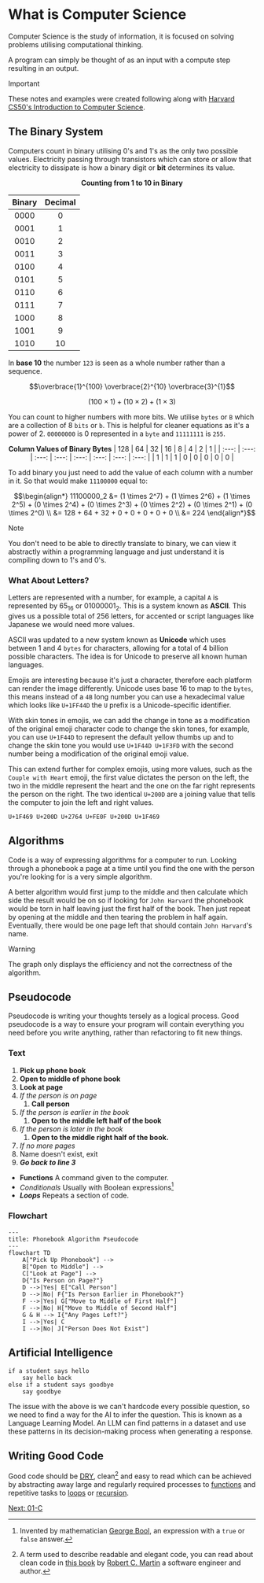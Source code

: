 # What is Computer Science

Computer Science is the study of information, it is focused on solving problems utilising computational thinking. 

A program can simply be thought of as an input with a compute step resulting in an output.

> [!IMPORTANT]
> These notes and examples were created following along with [Harvard CS50's Introduction to Computer Science](https://www.edx.org/learn/computer-science/harvard-university-cs50-s-introduction-to-computer-science?webview=false&campaign=CS50%27s+Introduction+to+Computer+Science&source=edx&product_category=course&placement_url=https%3A%2F%2Fwww.edx.org%2Fcs50).

## The Binary System

Computers count in binary utilising 0's and 1's as the only two possible values. Electricity passing through transistors which can store or allow that electricity to dissipate is how a binary digit or **bit** determines its value. 

<div align="center">
    
**Counting from 1 to 10 in Binary**

| Binary | Decimal |
| :----: | :-----: |
|  0000  |    0    |
|  0001  |    1    |
|  0010  |    2    |
|  0011  |    3    |
|  0100  |    4    |
|  0101  |    5    |
|  0110  |    6    |
|  0111  |    7    |
|  1000  |    8    |
|  1001  |    9    |
|  1010  |   10    |

</div>

In **base 10** the number `123` is seen as a whole number rather than a sequence.

```math
\overbrace{1}^{100} \overbrace{2}^{10} \overbrace{3}^{1}
```

```math
\scriptstyle (100 \times 1) + (10 \times 2) + (1 \times 3)
```

You can count to higher numbers with more bits. We utilise `bytes` or `B` which are a collection of 8 `bits` or `b`. This is helpful for cleaner equations as it's a power of 2. `00000000` is 0 represented in a `byte` and `11111111` is `255`.

<div align="center">

**Column Values of Binary Bytes**
|  128  |  64   |  32   |  16   |  8    |  4    |  2    |  1    |
| :---: | :---: | :---: | :---: | :---: | :---: | :---: | :---: |
|   1   |   1   |   1   |   0   |   0   |   0   |   0   |   0   |

</div>

To add binary you just need to add the value of each column with a number in it. So that would make `11100000` equal to:

```math
\begin{align*}
11100000_2 &= (1 \times 2^7) + (1 \times 2^6) + (1 \times 2^5) + (0 \times 2^4) + (0 \times 2^3) + (0 \times 2^2) + (0 \times 2^1) + (0 \times 2^0) \\
&= 128 + 64 + 32 + 0 + 0 + 0 + 0 + 0 \\
&= 224
\end{align*}
```

> [!NOTE]
> You don't need to be able to directly translate to binary, we can view it abstractly within a programming language and just understand it is compiling down to 1's and 0's.

### What About Letters?

Letters are represented with a number, for example, a capital `A` is represented by $65_{16}$ or $01000001_{2}$. This is a system known as **ASCII**. This gives us a possible total of 256 letters, for accented or script languages like Japanese we would need more values.

ASCII was updated to a new system known as **Unicode** which uses between 1 and 4 `bytes` for characters, allowing for a total of 4 billion possible characters. The idea is for Unicode to preserve all known human languages.

Emojis are interesting because it's just a character, therefore each platform can render the image differently. Unicode uses base 16 to map to the `bytes`, this means instead of a `4B` long number you can use a hexadecimal value which looks like `U+1FF44D` the `U` prefix is a Unicode-specific identifier.

With skin tones in emojis, we can add the change in tone as a modification of the original emoji character code to change the skin tones, for example, you can use `U+1F44D` to represent the default yellow thumbs up and to change the skin tone you would use `U+1F44D U+1F3FD` with the second number being a modification of the
original emoji value.

This can extend further for complex emojis, using more values, such as the `Couple with Heart` emoji, the first value dictates the person on the left, the two in the middle represent the heart and the one on the far right represents the person on the right. The two identical `U+200D` are a joining value that tells the computer to join the left and right values.

```Couple with a Heart Emoji
U+1F469 U+200D U+2764 U+FE0F U+200D U+1F469
```

## Algorithms

Code is a way of expressing algorithms for a computer to run. Looking through a phonebook a page at a time until you find the one with the person you're looking for is a very simple algorithm.

A better algorithm would first jump to the middle and then calculate which side the result would be on so if looking for `John Harvard` the phonebook would be torn in half leaving just the first half of the book. Then just repeat by opening at the middle and then tearing the problem in half again. Eventually, there would be one page left that should contain `John Harvard`'s name.

> [!WARNING]
> The graph only displays the efficiency and not the correctness of the algorithm.

## Pseudocode

Pseudocode is writing your thoughts tersely as a logical process. Good pseudocode is a way to ensure your program will contain everything you need before you write anything, rather than refactoring to fit new things.

### Text

1. **Pick up phone book**
2. **Open to middle of phone book**
3. **Look at page**
4. _If the person is on page_
   1. **Call person**
5. _If the person is earlier in the book_
   1. **Open to the middle left half of the book**
6. _If the person is later in the book_
   1. **Open to the middle right half of the book.**
7. _If no more pages_
8. Name doesn't exist, exit
9. **_Go back to line 3_**

- **Functions** A command given to the computer.
- _Conditionals_ Usually with Boolean expressions[^1]
- **_Loops_** Repeats a section of code.

### Flowchart

```mermaid
---
title: Phonebook Algorithm Pseudocode
---
flowchart TD
    A["Pick Up Phonebook"] -->
    B["Open to Middle"] -->
    C["Look at Page"] -->
    D{"Is Person on Page?"}
    D -->|Yes| E["Call Person"]
    D -->|No| F{"Is Person Earlier in Phonebook?"}
    F -->|Yes| G["Move to Middle of First Half"]
    F -->|No| H["Move to Middle of Second Half"]
    G & H --> I{"Any Pages Left?"}
    I -->|Yes| C
    I -->|No| J["Person Does Not Exist"]
```

## Artificial Intelligence

```plaintext
if a student says hello
    say hello back
else if a student says goodbye
    say goodbye
```

The issue with the above is we can't hardcode every possible question, so we need to find a way for the AI to infer the question. This is known as a Language Learning Model. An LLM can find patterns in a dataset and use these patterns in its decision-making process when generating a response.

## Writing Good Code

Good code should be [DRY](https://en.wikipedia.org/wiki/Don't_repeat_yourself), clean[^2] and easy to read which can be achieved by abstracting away large and regularly required processes to [functions](./01-C/README.md) and repetitive tasks to [loops](./01-C/README.md/#loops) or [recursion](./03-Algorithms/README.md#recursion).

[Next: 01-C](./01-C/README.md)

[^1]: Invented by mathematician [George Bool](https://en.wikipedia.org/wiki/George_Boole), an expression with a `true` or `false` answer.
[^2]: A term used to describe readable and elegant code, you can read about clean code in [this book](https://github.com/dev-marko/clean-code-book) by [Robert C. Martin](https://en.wikipedia.org/wiki/Robert_C._Martin) a software engineer and author. 
